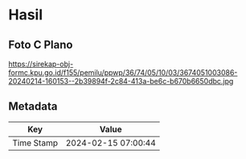 # Hasil

## Foto C Plano

https://sirekap-obj-formc.kpu.go.id/f155/pemilu/ppwp/36/74/05/10/03/3674051003086-20240214-160153--2b39894f-2c84-413a-be6c-b670b6650dbc.jpg


## Metadata

| Key        | Value               |
| ---------- | ------------------- |
| Time Stamp | 2024-02-15 07:00:44 |



